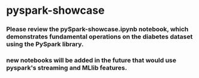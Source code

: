 # pyspark-showcase

### Please review the pySpark-showcase.ipynb notebook, which demonstrates fundamental operations on the diabetes dataset using the PySpark library. 

### new notebooks will be added in the future that would use pyspark's streaming and MLlib features. 